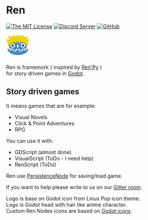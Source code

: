 # Ren

[![The MIT License](https://img.shields.io/badge/license-MIT-orange.svg?style=flat-square)](http://opensource.org/licenses/MIT) [![Discord Server](https://img.shields.io/badge/Discord-Active-lightgrey.svg)](https://discord.gg/vYm39zu) [![GitHub](https://img.shields.io/badge/issues-4-brightgreen.svg?style=flat-square)](https://github.com/jeremi360/Ren/issues)

![Logo](window_icon.png)

Ren is framemork ( inspired by [Ren'Py](https://www.renpy.org) )
<br/> for story driven games in [Godot](https://godotengine.org).

## Story driven games

It means games that are for example:

- Visual Novels
- Click & Point Adventures
- RPG

You can use it with:
- GDScript (almost done)
- VisualScript (ToDo - I need help)
- RenScript (ToDo)

Ren use [PersistenceNode](https://github.com/MatiasVME/Persistence) for saving/load game.

If you want to help please write to us on our [Gitter room](https://gitter.im/jeremi360/Ren-GD).

Logo is base on Godot icon from Linux Pop icon theme.<br/>
Logo is Godot head with hair like anime character.<br/>
Custom Ren Nodes icons are based on [Godot icons](https://github.com/godotengine/godot-design/tree/master/engine/icons/optimized).

